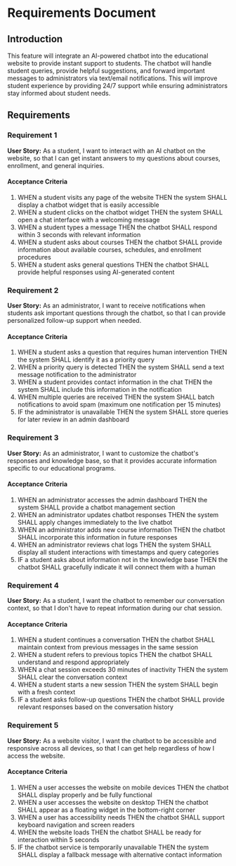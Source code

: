 # Requirements Document

## Introduction

This feature will integrate an AI-powered chatbot into the educational website to provide instant support to students. The chatbot will handle student queries, provide helpful suggestions, and forward important messages to administrators via text/email notifications. This will improve student experience by providing 24/7 support while ensuring administrators stay informed about student needs.

## Requirements

### Requirement 1

**User Story:** As a student, I want to interact with an AI chatbot on the website, so that I can get instant answers to my questions about courses, enrollment, and general inquiries.

#### Acceptance Criteria

1. WHEN a student visits any page of the website THEN the system SHALL display a chatbot widget that is easily accessible
2. WHEN a student clicks on the chatbot widget THEN the system SHALL open a chat interface with a welcoming message
3. WHEN a student types a message THEN the chatbot SHALL respond within 3 seconds with relevant information
4. WHEN a student asks about courses THEN the chatbot SHALL provide information about available courses, schedules, and enrollment procedures
5. WHEN a student asks general questions THEN the chatbot SHALL provide helpful responses using AI-generated content

### Requirement 2

**User Story:** As an administrator, I want to receive notifications when students ask important questions through the chatbot, so that I can provide personalized follow-up support when needed.

#### Acceptance Criteria

1. WHEN a student asks a question that requires human intervention THEN the system SHALL identify it as a priority query
2. WHEN a priority query is detected THEN the system SHALL send a text message notification to the administrator
3. WHEN a student provides contact information in the chat THEN the system SHALL include this information in the notification
4. WHEN multiple queries are received THEN the system SHALL batch notifications to avoid spam (maximum one notification per 15 minutes)
5. IF the administrator is unavailable THEN the system SHALL store queries for later review in an admin dashboard

### Requirement 3

**User Story:** As an administrator, I want to customize the chatbot's responses and knowledge base, so that it provides accurate information specific to our educational programs.

#### Acceptance Criteria

1. WHEN an administrator accesses the admin dashboard THEN the system SHALL provide a chatbot management section
2. WHEN an administrator updates chatbot responses THEN the system SHALL apply changes immediately to the live chatbot
3. WHEN an administrator adds new course information THEN the chatbot SHALL incorporate this information in future responses
4. WHEN an administrator reviews chat logs THEN the system SHALL display all student interactions with timestamps and query categories
5. IF a student asks about information not in the knowledge base THEN the chatbot SHALL gracefully indicate it will connect them with a human

### Requirement 4

**User Story:** As a student, I want the chatbot to remember our conversation context, so that I don't have to repeat information during our chat session.

#### Acceptance Criteria

1. WHEN a student continues a conversation THEN the chatbot SHALL maintain context from previous messages in the same session
2. WHEN a student refers to previous topics THEN the chatbot SHALL understand and respond appropriately
3. WHEN a chat session exceeds 30 minutes of inactivity THEN the system SHALL clear the conversation context
4. WHEN a student starts a new session THEN the system SHALL begin with a fresh context
5. IF a student asks follow-up questions THEN the chatbot SHALL provide relevant responses based on the conversation history

### Requirement 5

**User Story:** As a website visitor, I want the chatbot to be accessible and responsive across all devices, so that I can get help regardless of how I access the website.

#### Acceptance Criteria

1. WHEN a user accesses the website on mobile devices THEN the chatbot SHALL display properly and be fully functional
2. WHEN a user accesses the website on desktop THEN the chatbot SHALL appear as a floating widget in the bottom-right corner
3. WHEN a user has accessibility needs THEN the chatbot SHALL support keyboard navigation and screen readers
4. WHEN the website loads THEN the chatbot SHALL be ready for interaction within 5 seconds
5. IF the chatbot service is temporarily unavailable THEN the system SHALL display a fallback message with alternative contact information